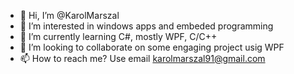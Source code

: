 - 👋 Hi, I’m @KarolMarszal
- 👀 I’m interested in windows apps and embeded programming
- 🌱 I’m currently learning C#, mostly WPF, C/C++
- 💞️ I’m looking to collaborate on some engaging project usig WPF
- 📫 How to reach me? Use email karolmarszal91@gmail.com

<!---
KarolMarszal/KarolMarszal is a ✨ special ✨ repository because its `README.md` (this file) appears on your GitHub profile.
You can click the Preview link to take a look at your changes.
--->
